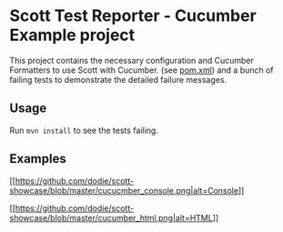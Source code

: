 Scott Test Reporter - Cucumber Example project
==============================================

This project contains the necessary configuration and Cucumber Formatters
to use Scott with Cucumber. (see [pom.xml](https://github.com/dodie/scott/blob/master/scott-example/pom.xml))
and a bunch of failing tests to demonstrate the detailed failure messages.


Usage
-----
Run ``` mvn install ``` to see the tests failing.


Examples
--------

[[https://github.com/dodie/scott-showcase/blob/master/cucucmber_console.png|alt=Console]]

[[https://github.com/dodie/scott-showcase/blob/master/cucumber_html.png|alt=HTML]]

